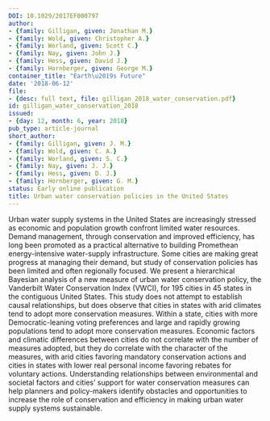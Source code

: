 ```yaml
---
DOI: 10.1029/2017EF000797
author:
- {family: Gilligan, given: Jonathan M.}
- {family: Wold, given: Christopher A.}
- {family: Worland, given: Scott C.}
- {family: Nay, given: John J.}
- {family: Hess, given: David J.}
- {family: Hornberger, given: George M.}
container_title: "Earth\u2019s Future"
date: '2018-06-12'
file:
- {desc: full text, file: gilligan_2018_water_conservation.pdf}
id: gilligan_water_conservation_2018
issued:
- {day: 12, month: 6, year: 2018}
pub_type: article-journal
short_author:
- {family: Gilligan, given: J. M.}
- {family: Wold, given: C. A.}
- {family: Worland, given: S. C.}
- {family: Nay, given: J. J.}
- {family: Hess, given: D. J.}
- {family: Hornberger, given: G. M.}
status: Early online publication
title: Urban water conservation policies in the United States
---
```

Urban water supply systems in the United States are increasingly stressed as economic and population growth confront limited water resources. Demand management, through conservation and improved efficiency, has long been promoted as a practical alternative to building Promethean energy-intensive water-supply infrastructure. Some cities are making great progress at managing their demand, but study of conservation policies has been limited and often regionally focused. We present a hierarchical Bayesian analysis of a new measure of urban water conservation policy, the Vanderbilt Water Conservation Index (VWCI), for 195 cities in 45 states in the contiguous United States. This study does not attempt to establish causal relationships, but does observe that cities in states with arid climates tend to adopt more conservation measures. Within a state, cities with more Democratic-leaning voting preferences and large and rapidly growing populations tend to adopt more conservation measures. Economic factors and climatic differences between cities do not correlate with the number of measures adopted, but they do correlate with the character of the measures, with arid cities favoring mandatory conservation actions and cities in states with lower real personal income favoring rebates for voluntary actions. Understanding relationships between environmental and societal factors and cities&#8217; support for water conservation measures can help planners and policy-makers identify obstacles and opportunities to increase the role of conservation and efficiency in making urban water supply systems sustainable.
